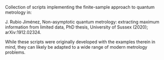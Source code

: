 Collection of scripts implementing the finite-sample approach to quantum metrology in:

J. Rubio Jiménez, Non-asymptotic quantum metrology: extracting maximum information from limited data, PhD thesis, University of Sussex (2020); arXiv:1912.02324.

While these scripts were originally developed with the examples therein in mind, they can likely be adapted to a wide range of modern metrology problems.
